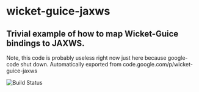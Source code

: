 # wicket-guice-jaxws

Trivial example of how to map Wicket-Guice bindings to JAXWS.
----------------------------------------------------------------

Note, this code is probably useless right now just here because google-code shut down.
Automatically exported from code.google.com/p/wicket-guice-jaxws

![Build Status](https://travis-ci.org/uweschaefer/wicket-guice-jaxws.svg "Build Status Images")
